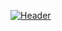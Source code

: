 [![Header](https://www.google.com/imgres?imgurl=https%3A%2F%2Fstorage.googleapis.com%2Fkaggle-avatars%2Fimages%2F5361304-kg.jpeg&imgrefurl=https%3A%2F%2Fwww.kaggle.com%2Fprashansdixit&tbnid=GBd5kdDkyLp42M&vet=12ahUKEwiz7YHs0O7vAhXl03MBHdV1B4UQMygBegQIARAv..i&docid=X4Onch8TjrRoVM&w=400&h=400&q=Prashans%20Dixit&ved=2ahUKEwiz7YHs0O7vAhXl03MBHdV1B4UQMygBegQIARAv "Header")](https://some-url.dev/)
